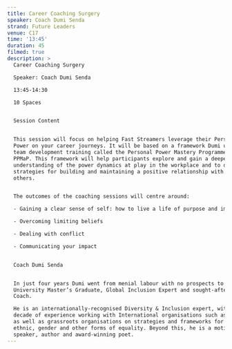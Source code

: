 ```yaml
---
title: Career Coaching Surgery
speaker: Coach Dumi Senda
strand: Future Leaders
venue: C17
time: '13:45'
duration: 45
filmed: true
description: >
  Career Coaching Surgery

  Speaker: Coach Dumi Senda

  13:45-14:30

  10 Spaces


  Session Content


  This session will focus on helping Fast Streamers leverage their Personal
  Power on your career journeys. It will be based on a framework Dumi uses for
  team development training called the Personal Power Mastery Programme, or
  PPMaP. This framework will help participants explore and gain a deeper
  understanding of the power dynamics at play in the workplace and to develop
  strategies for building and maintaining a positive relationship with self and
  others.


  The outcomes of the coaching sessions will centre around:

  - Gaining a clear sense of self: how to live a life of purpose and impact

  - Overcoming limiting beliefs 

  - Dealing with conflict  

  - Communicating your impact


  Coach Dumi Senda


  In just four years Dumi went from menial labour with no prospects to Oxford
  University Master’s Graduate, Global Inclusion Expert and sought-after Career
  Coach.

  He is an internationally-recognised Diversity & Inclusion expert, with over a
  decade of experience working with International organisations such as the UN
  as well as grassroots organisations on strategies and frameworks for racial,
  ethnic, gender and other forms of equality. Beyond this, he is a motivational
  speaker, author and award-winning poet.
---
```


